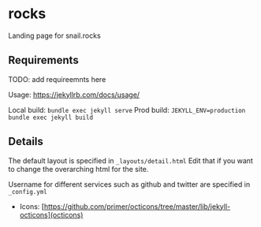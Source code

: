 # rocks
Landing page for snail.rocks

## Requirements
TODO: add requireemnts here

Usage:  https://jekyllrb.com/docs/usage/

Local build: `bundle exec jekyll serve`
Prod build: `JEKYLL_ENV=production bundle exec jekyll build`

## Details
The default layout is specified in `_layouts/detail.html`
Edit that if you want to change the overarching html for the site.

Username for different services such as github and twitter are specified in
`_config.yml`

- Icons: [https://github.com/primer/octicons/tree/master/lib/jekyll-octicons](octicons)